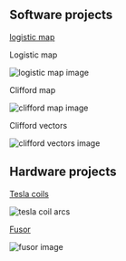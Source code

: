 
## Software projects 

[logistic map](https://github.com/blbadger/logistic-map)

Logistic map

![logistic map image]({{https://blbadger.github.io}}/Logistic_zoom.png)

Clifford map

![clifford map image]({{https://blbadger.github.io}}clifford_attractor(9,9).png)

Clifford vectors 

![clifford vectors image]({{https://blbadger.github.io}}clifford_attractor_vectors(9,9).png)
 	
## Hardware projects

[Tesla coils](/tesla-coils.md)

![tesla coil arcs](https://blbadger.github.io/newtesla.jpg)



[Fusor](/fusor.md)

![fusor image]({{https://blbadger.github.io}}fusor-1-1.png)

